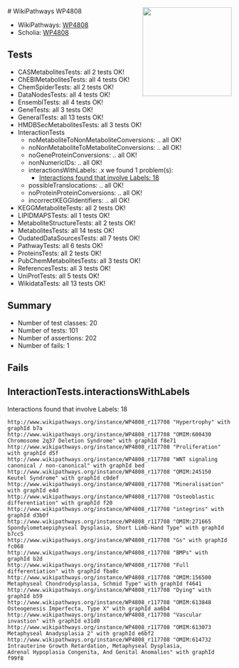 <img style="float: right; width: 200px" src="https://upload.wikimedia.org/wikipedia/commons/thumb/8/83/Wplogo_with_text_500.png/640px-Wplogo_with_text_500.png" />
# WikiPathways WP4808

* WikiPathways: [WP4808](https://new.wikipathways.org/pathways/WP4808)
* Scholia: [WP4808](https://scholia.toolforge.org/wikipathways/WP4808)
## Tests
* CASMetabolitesTests: all 2 tests OK!
* ChEBIMetabolitesTests: all 4 tests OK!
* ChemSpiderTests: all 2 tests OK!
* DataNodesTests: all 4 tests OK!
* EnsemblTests: all 4 tests OK!
* GeneTests: all 3 tests OK!
* GeneralTests: all 13 tests OK!
* HMDBSecMetabolitesTests: all 3 tests OK!
* InteractionTests
    * noMetaboliteToNonMetaboliteConversions: .. all OK!
    * noNonMetaboliteToMetaboliteConversions: .. all OK!
    * noGeneProteinConversions: .. all OK!
    * nonNumericIDs: .. all OK!
    * interactionsWithLabels: .x we found 1 problem(s):
        * [Interactions found that involve Labels: 18](#fe97a8c0)
    * possibleTranslocations: .. all OK!
    * noProteinProteinConversions: .. all OK!
    * incorrectKEGGIdentifiers: .. all OK!
* KEGGMetaboliteTests: all 2 tests OK!
* LIPIDMAPSTests: all 1 tests OK!
* MetaboliteStructureTests: all 2 tests OK!
* MetabolitesTests: all 14 tests OK!
* OudatedDataSourcesTests: all 7 tests OK!
* PathwayTests: all 6 tests OK!
* ProteinsTests: all 2 tests OK!
* PubChemMetabolitesTests: all 3 tests OK!
* ReferencesTests: all 3 tests OK!
* UniProtTests: all 5 tests OK!
* WikidataTests: all 13 tests OK!


## Summary

* Number of test classes: 20
* Number of tests: 101
* Number of assertions: 202
* Number of fails: 1

## Fails

<a name="fe97a8c0" />

## InteractionTests.interactionsWithLabels

Interactions found that involve Labels: 18
```
http://www.wikipathways.org/instance/WP4808_r117708 "Hypertrophy" with graphId b7a
http://www.wikipathways.org/instance/WP4808_r117708 "OMIM:600430
Chromosome 2q37 Deletion Syndrome" with graphId f8e71
http://www.wikipathways.org/instance/WP4808_r117708 "Proliferation" with graphId d5f
http://www.wikipathways.org/instance/WP4808_r117708 "WNT signaling
canonical / non-canonical" with graphId bed
http://www.wikipathways.org/instance/WP4808_r117708 "OMIM:245150
Keutel Syndrome" with graphId c0def
http://www.wikipathways.org/instance/WP4808_r117708 "Mineralisation" with graphId e4d
http://www.wikipathways.org/instance/WP4808_r117708 "Osteoblastic
differentiation" with graphId f20
http://www.wikipathways.org/instance/WP4808_r117708 "integrins" with graphId d3b0f
http://www.wikipathways.org/instance/WP4808_r117708 "OMIM:271665
Spondylometaepiphyseal Dysplasia, Short Limb-Hand Type" with graphId b7cc5
http://www.wikipathways.org/instance/WP4808_r117708 "Gs" with graphId fc068
http://www.wikipathways.org/instance/WP4808_r117708 "BMPs" with graphId b2d
http://www.wikipathways.org/instance/WP4808_r117708 "Full differentiation" with graphId fba0c
http://www.wikipathways.org/instance/WP4808_r117708 "OMIM:156500
Metaphyseal Chondrodysplasia, Schmid Type" with graphId f4641
http://www.wikipathways.org/instance/WP4808_r117708 "Dying" with graphId b59
http://www.wikipathways.org/instance/WP4808_r117708 "OMIM:613848
Osteogenesis Imperfecta, Type X" with graphId aa6b4
http://www.wikipathways.org/instance/WP4808_r117708 "Vascular invastion" with graphId e31d0
http://www.wikipathways.org/instance/WP4808_r117708 "OMIM:613073
Metaphyseal Anadysplasia 2" with graphId e6bf2
http://www.wikipathways.org/instance/WP4808_r117708 "OMIM:614732
Intrauterine Growth Retardation, Metaphyseal Dysplasia, 
Adrenal Hypoplasia Congenita, And Genital Anomalies" with graphId f99f8
```

